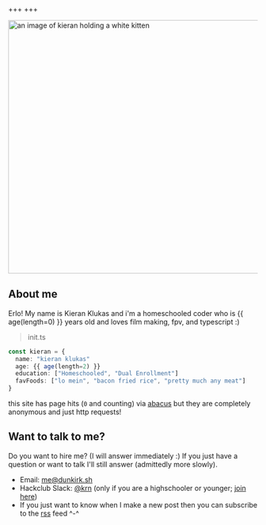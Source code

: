 +++
+++

<div style="display: flex; justify-content: center;">
    <img src="/pfps/starry.webp" alt="an image of kieran holding a white kitten" width="512" height="512" class="u-photo"/>
</div>

## About me

Erlo! My name is Kieran Klukas and i'm a homeschooled coder who is {{ age(length=0) }} years old and loves film making, fpv, and typescript :)

> init.ts
```ts
const kieran = {
  name: "kieran klukas"
  age: {{ age(length=2) }}
  education: ["Homeschooled", "Dual Enrollment"]
  favFoods: ["lo mein", "bacon fried rice", "pretty much any meat"]
}
```

this site has page hits (<code id="visits">0</code> and counting) via [abacus](https://jasoncameron.dev/abacus/) but they are completely anonymous and just http requests! 

## Want to talk to me?

Do you want to hire me? (I will answer immediately :) If you just have a question or want to talk I'll still answer (admittedly more slowly).

- Email: [me@dunkirk.sh](mailto:me@dunkirk.sh)
- Hackclub Slack: [@krn](https://hackclub.slack.com/team/U062UG485EE) (only if you are a highschooler or younger; [join here](https://hackclub.com/slack/))
- If you just want to know when I make a new post then you can subscribe to the [rss](rss.xml) feed ^-^
